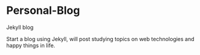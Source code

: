 Personal-Blog
=============

Jekyll blog

Start a blog using Jekyll, will post studying topics on web technologies and happy things in life.
